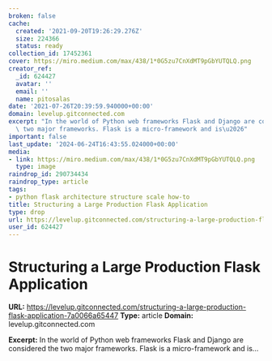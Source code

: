 ```yaml
---
broken: false
cache:
  created: '2021-09-20T19:26:29.276Z'
  size: 224366
  status: ready
collection_id: 17452361
cover: https://miro.medium.com/max/438/1*0G5zu7CnXdMT9pGbYUTQLQ.png
creator_ref:
  _id: 624427
  avatar: ''
  email: ''
  name: pitosalas
date: '2021-07-26T20:39:59.940000+00:00'
domain: levelup.gitconnected.com
excerpt: "In the world of Python web frameworks Flask and Django are considered the\
  \ two major frameworks. Flask is a micro-framework and is\u2026"
important: false
last_update: '2024-06-24T16:43:55.024000+00:00'
media:
- link: https://miro.medium.com/max/438/1*0G5zu7CnXdMT9pGbYUTQLQ.png
  type: image
raindrop_id: 290734434
raindrop_type: article
tags:
- python flask architecture structure scale how-to
title: Structuring a Large Production Flask Application
type: drop
url: https://levelup.gitconnected.com/structuring-a-large-production-flask-application-7a0066a65447
user_id: 624427
---
```


# Structuring a Large Production Flask Application

**URL:** https://levelup.gitconnected.com/structuring-a-large-production-flask-application-7a0066a65447
**Type:** article
**Domain:** levelup.gitconnected.com

**Excerpt:** In the world of Python web frameworks Flask and Django are considered the two major frameworks. Flask is a micro-framework and is…

